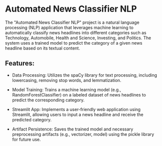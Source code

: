 # Automated News Classifier NLP

The "Automated News Classifier NLP" project is a natural language processing (NLP) application that leverages machine learning to automatically classify news headlines into different categories such as Technology, Automobile, Health and Science, Investing, and Politics. The system uses a trained model to predict the category of a given news headline based on its textual content.

## Features:

- Data Processing: Utilizes the spaCy library for text processing, including lowercasing, removing stop words, and lemmatization.

- Model Training: Trains a machine learning model (e.g., RandomForestClassifier) on a labeled dataset of news headlines to predict the corresponding category.

- Streamlit App: Implements a user-friendly web application using Streamlit, allowing users to input a news headline and receive the predicted category.

- Artifact Persistence: Saves the trained model and necessary preprocessing artifacts (e.g., vectorizer, model) using the pickle library for future use.

